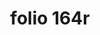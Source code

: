 ---
layout: edition
title: folio 164r
manuscript: Florence, Biblioteca Marucelliana, Carte Rajna XIX.15
sigla: R
iip: r164r.tif
milestone: 327
---